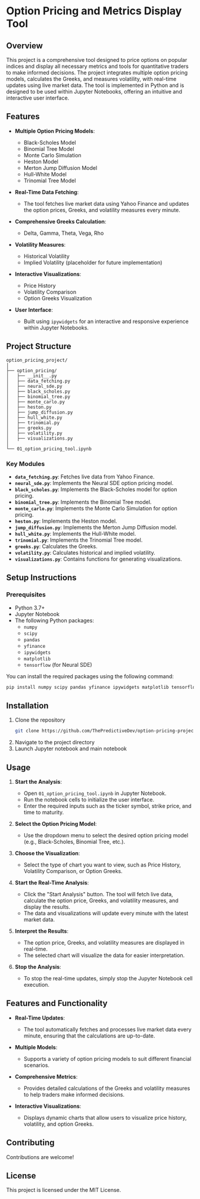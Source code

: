 # Option Pricing and Metrics Display Tool

## Overview

This project is a comprehensive tool designed to price options on popular indices and display all necessary metrics and tools for quantitative traders to make informed decisions. The project integrates multiple option pricing models, calculates the Greeks, and measures volatility, with real-time updates using live market data. The tool is implemented in Python and is designed to be used within Jupyter Notebooks, offering an intuitive and interactive user interface.

## Features

- **Multiple Option Pricing Models**:
  - Black-Scholes Model
  - Binomial Tree Model
  - Monte Carlo Simulation
  - Heston Model
  - Merton Jump Diffusion Model
  - Hull-White Model
  - Trinomial Tree Model

- **Real-Time Data Fetching**: 
  - The tool fetches live market data using Yahoo Finance and updates the option prices, Greeks, and volatility measures every minute.

- **Comprehensive Greeks Calculation**:
  - Delta, Gamma, Theta, Vega, Rho

- **Volatility Measures**:
  - Historical Volatility
  - Implied Volatility (placeholder for future implementation)

- **Interactive Visualizations**:
  - Price History
  - Volatility Comparison
  - Option Greeks Visualization

- **User Interface**:
  - Built using `ipywidgets` for an interactive and responsive experience within Jupyter Notebooks.

## Project Structure

```plaintext
option_pricing_project/
│
├── option_pricing/
│   ├── __init__.py
│   ├── data_fetching.py
│   ├── neural_sde.py
│   ├── black_scholes.py
│   ├── binomial_tree.py
│   ├── monte_carlo.py
│   ├── heston.py
│   ├── jump_diffusion.py
│   ├── hull_white.py
│   ├── trinomial.py
│   ├── greeks.py
│   ├── volatility.py
│   ├── visualizations.py
│
└── 01_option_pricing_tool.ipynb
```

### Key Modules

- **`data_fetching.py`**: Fetches live data from Yahoo Finance.
- **`neural_sde.py`**: Implements the Neural SDE option pricing model.
- **`black_scholes.py`**: Implements the Black-Scholes model for option pricing.
- **`binomial_tree.py`**: Implements the Binomial Tree model.
- **`monte_carlo.py`**: Implements the Monte Carlo Simulation for option pricing.
- **`heston.py`**: Implements the Heston model.
- **`jump_diffusion.py`**: Implements the Merton Jump Diffusion model.
- **`hull_white.py`**: Implements the Hull-White model.
- **`trinomial.py`**: Implements the Trinomial Tree model.
- **`greeks.py`**: Calculates the Greeks.
- **`volatility.py`**: Calculates historical and implied volatility.
- **`visualizations.py`**: Contains functions for generating visualizations.

## Setup Instructions

### Prerequisites

- Python 3.7+
- Jupyter Notebook
- The following Python packages:
  - `numpy`
  - `scipy`
  - `pandas`
  - `yfinance`
  - `ipywidgets`
  - `matplotlib`
  - `tensorflow` (for Neural SDE)
  
You can install the required packages using the following command:

```bash
pip install numpy scipy pandas yfinance ipywidgets matplotlib tensorflow
```

## Installation
1. Clone the repository
   ```bash
   git clone https://github.com/ThePredictiveDev/option-pricing-project.git
   ```
2. Navigate to the project directory
3. Launch Jupyter notebook and main notebook

## Usage

1. **Start the Analysis**:
   - Open `01_option_pricing_tool.ipynb` in Jupyter Notebook.
   - Run the notebook cells to initialize the user interface.
   - Enter the required inputs such as the ticker symbol, strike price, and time to maturity.

2. **Select the Option Pricing Model**:
   - Use the dropdown menu to select the desired option pricing model (e.g., Black-Scholes, Binomial Tree, etc.).

3. **Choose the Visualization**:
   - Select the type of chart you want to view, such as Price History, Volatility Comparison, or Option Greeks.

4. **Start the Real-Time Analysis**:
   - Click the "Start Analysis" button. The tool will fetch live data, calculate the option price, Greeks, and volatility measures, and display the results.
   - The data and visualizations will update every minute with the latest market data.

5. **Interpret the Results**:
   - The option price, Greeks, and volatility measures are displayed in real-time.
   - The selected chart will visualize the data for easier interpretation.

6. **Stop the Analysis**:
   - To stop the real-time updates, simply stop the Jupyter Notebook cell execution.

## Features and Functionality

- **Real-Time Updates**:
  - The tool automatically fetches and processes live market data every minute, ensuring that the calculations are up-to-date.

- **Multiple Models**:
  - Supports a variety of option pricing models to suit different financial scenarios.

- **Comprehensive Metrics**:
  - Provides detailed calculations of the Greeks and volatility measures to help traders make informed decisions.

- **Interactive Visualizations**:
  - Displays dynamic charts that allow users to visualize price history, volatility, and option Greeks.


## Contributing

Contributions are welcome!

## License 

This project is licensed under the MIT License.



